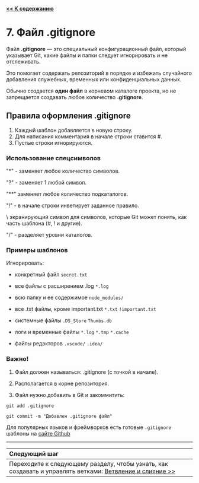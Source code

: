 [**<< К содержанию**](readme.md)

# 7. Файл .gitignore

Файл **.gitignore** — это специальный конфигурационный файл, который указывает Git, какие файлы и папки следует игнорировать и не отслеживать. 

Это помогает содержать репозиторий в порядке и избежать случайного добавления служебных, временных или конфиденциальных данных.

Обычно создается **один файл** в корневом каталоге проекта, но не запрещается создавать любое количество **.gitignore**.

## Правила оформления .gitignore

1. Каждый шаблон добавляется в новую строку.
2. Для написания комментария в начале строки ставится #.
3. Пустые строки игнорируются.

### Использование спецсимволов

"*" - заменяет любое количество символов.

"?" - заменяет 1 любой символ.

"**" заменяет любое количество подкаталогов.

"!" - в начале строки инветирует заданное правило.

\ экранирующий символ для символов, которые Git может понять, как часть шаблона (#, ! и другие).

"/" - разделяет уровни каталогов.

### Примеры шаблонов

Игнорировать:

* конкретный файл ```secret.txt```

* все файлы с расширением .log ```*.log```

* всю папку и ее содержимое ```node_modules/```

* все .txt файлы, кроме important.txt ```*.txt``` ```!important.txt```

* системные файлы ```.DS_Store``` ```Thumbs.db```

* логи и временные файлы ```*.log``` ```*.tmp``` ```*.cache```

* файлы редакторов ```.vscode/``` ```.idea/```

### Важно!

1. Файл должен называться: .gitignore (с точкой в начале).

2. Располагается в корне репозитория.

3. Файл нужно добавить в Git и закоммитить:

```git add .gitignore```

```git commit -m "Добавлен .gitignore файл"```

Для популярных языков и фреймворков есть готовые ```.gitignore``` шаблоны на [сайте Github](github.com/github/gitignore)

---
| Следующий шаг |                                                                           
|:--------------|                                                                           
| Переходите к следующему разделу, чтобы узнать, как создавать и управлять ветками: [Ветвление и слияние >>](branching.md) |